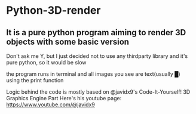 # Python-3D-render
## It is a pure python program aiming to render 3D objects with some basic version
Don't ask me Y, but I just decided not to use any thirdparty library and it's pure python, so
it would be slow

the program runs in terminal and all images you see are text(usually █) using the print function

Logic behind the code is mostly based on @javidx9's Code-It-Yourself! 3D Graphics Engine Part
Here's his youtube page: https://www.youtube.com/@javidx9